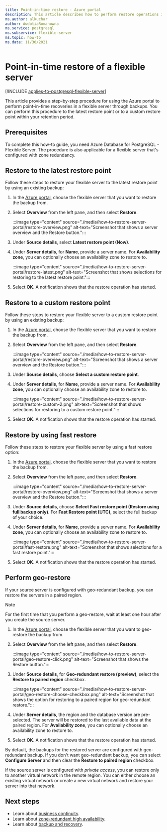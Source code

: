 ```yaml
---
title: Point-in-time restore - Azure portal
description: This article describes how to perform restore operations in Azure Database for PostgreSQL - Flexible Server through the Azure portal.
ms.author: alkuchar
author: AwdotiaRomanowna
ms.service: postgresql
ms.subservice: flexible-server
ms.topic: how-to
ms.date: 11/30/2021
---
```


# Point-in-time restore of a flexible server

[!INCLUDE [applies-to-postgresql-flexible-server](../includes/applies-to-postgresql-flexible-server.md)]

This article provides a step-by-step procedure for using the Azure portal to perform point-in-time recoveries in a flexible server through backups. You can perform this procedure to the latest restore point or to a custom restore point within your retention period.

## Prerequisites

To complete this how-to guide, you need Azure Database for PostgreSQL - Flexible Server. The procedure is also applicable for a flexible server that's configured with zone redundancy.

## Restore to the latest restore point

Follow these steps to restore your flexible server to the latest restore point by using an existing backup:

1. In the [Azure portal](https://portal.azure.com/), choose the flexible server that you want to restore the backup from.

2. Select **Overview** from the left pane, and then select **Restore**.
   
   :::image type="content" source="./media/how-to-restore-server-portal/restore-overview.png" alt-text="Screenshot that shows a server overview and the Restore button.":::

3. Under **Source details**, select **Latest restore point (Now)**. 

4. Under **Server details**, for **Name**, provide a server name. For **Availability zone**, you can optionally choose an availability zone to restore to.
   
   :::image type="content" source="./media/how-to-restore-server-portal/restore-latest.png" alt-text="Screenshot that shows selections for restoring to the latest restore point.":::

5. Select **OK**. A notification shows that the restore operation has started.

## Restore to a custom restore point

Follow these steps to restore your flexible server to a custom restore point by using an existing backup:

1. In the [Azure portal](https://portal.azure.com/), choose the flexible server that you want to restore the backup from.

2. Select **Overview** from the left pane, and then select **Restore**.
 
   :::image type="content" source="./media/how-to-restore-server-portal/restore-overview.png" alt-text="Screenshot that shows a server overview and the Restore button.":::
    
4. Under **Source details**, choose **Select a custom restore point**.

5. Under **Server details**, for **Name**, provide a server name. For **Availability zone**, you can optionally choose an availability zone to restore to.
   
   :::image type="content" source="./media/how-to-restore-server-portal/restore-custom-2.png" alt-text="Screenshot that shows selections for restoring to a custom restore point.":::
 
6.  Select  **OK**. A notification shows that the restore operation has started.

## Restore by using fast restore

Follow these steps to restore your flexible server by using a fast restore option:

1. In the [Azure portal](https://portal.azure.com/), choose the flexible server that you want to restore the backup from.

2. Select **Overview** from the left pane, and then select **Restore**.
   
   :::image type="content" source="./media/how-to-restore-server-portal/restore-overview.png" alt-text="Screenshot that shows a server overview and the Restore button.":::
    
4. Under **Source details**, choose **Select Fast restore point (Restore using full backup only)**. For **Fast Restore point (UTC)**, select the full backup of your choice.

5. Under **Server details**, for **Name**, provide a server name. For **Availability zone**, you can optionally choose an availability zone to restore to.
   
   :::image type="content" source="./media/how-to-restore-server-portal/fast-restore.png" alt-text="Screenshot that shows selections for a fast restore point.":::
 
6. Select **OK**. A notification shows that the restore operation has started.

## Perform geo-restore

If your source server is configured with geo-redundant backup, you can restore the servers in a paired region. 

> [!NOTE]
> For the first time that you perform a geo-restore, wait at least one hour after you create the source server.

1. In the [Azure portal](https://portal.azure.com/), choose the flexible server that you want to geo-restore the backup from.

2. Select **Overview** from the left pane, and then select **Restore**.
 
   :::image type="content" source="./media/how-to-restore-server-portal/geo-restore-click.png" alt-text="Screenshot that shows the Restore button.":::

3. Under **Source details**, for **Geo-redundant restore (preview)**, select the **Restore to paired region** checkbox. 
 
   :::image type="content" source="./media/how-to-restore-server-portal/geo-restore-choose-checkbox.png" alt-text="Screenshot that shows the option for restoring to a paired region for geo-redundant restore.":::
 
4. Under **Server details**, the region and the database version are pre-selected. The server will be restored to the last available data at the paired region. For **Availability zone**, you can optionally choose an availability zone to restore to.

5. Select **OK**. A notification shows that the restore operation has started.

By default, the backups for the restored server are configured with geo-redundant backup. If you don't want geo-redundant backup, you can select **Configure Server** and then clear the **Restore to paired region** checkbox.

If the source server is configured with *private access*, you can restore only to another virtual network in the remote region. You can either choose an existing virtual network or create a new virtual network and restore your server into that network.  

## Next steps

- Learn about [business continuity](./concepts-business-continuity.md).
- Learn about [zone-redundant high availability](./concepts-high-availability.md).
- Learn about [backup and recovery](./concepts-backup-restore.md).

